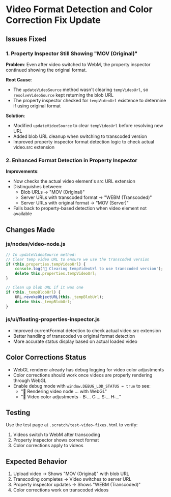 # Video Format Detection and Color Correction Fix Update

## Issues Fixed

### 1. Property Inspector Still Showing "MOV (Original)"
**Problem**: Even after video switched to WebM, the property inspector continued showing the original format.

**Root Cause**: 
- The `updateVideoSource` method wasn't clearing `tempVideoUrl`, so `resolveVideoSource` kept returning the blob URL
- The property inspector checked for `tempVideoUrl` existence to determine if using original format

**Solution**:
- Modified `updateVideoSource` to clear `tempVideoUrl` before resolving new URL
- Added blob URL cleanup when switching to transcoded version
- Improved property inspector format detection logic to check actual video.src extension

### 2. Enhanced Format Detection in Property Inspector
**Improvements**:
- Now checks the actual video element's src URL extension
- Distinguishes between:
  - Blob URLs → "MOV (Original)"
  - Server URLs with transcoded format → "WEBM (Transcoded)"
  - Server URLs with original format → "MOV (Server)"
- Falls back to property-based detection when video element not available

## Changes Made

### js/nodes/video-node.js
```javascript
// In updateVideoSource method:
// Clear temp video URL to ensure we use the transcoded version
if (this.properties.tempVideoUrl) {
    console.log('🧹 Clearing tempVideoUrl to use transcoded version');
    delete this.properties.tempVideoUrl;
}

// Clean up blob URL if it was one
if (this._tempBlobUrl) {
    URL.revokeObjectURL(this._tempBlobUrl);
    delete this._tempBlobUrl;
}
```

### js/ui/floating-properties-inspector.js
- Improved currentFormat detection to check actual video.src extension
- Better handling of transcoded vs original format detection
- More accurate status display based on actual loaded video

## Color Corrections Status
- WebGL renderer already has debug logging for video color adjustments
- Color corrections should work once videos are properly rendering through WebGL
- Enable debug mode with `window.DEBUG_LOD_STATUS = true` to see:
  - "🎥 Rendering video node ... with WebGL"
  - "🎨 Video color adjustments - B:... C:... S:... H:..."

## Testing
Use the test page at `.scratch/test-video-fixes.html` to verify:
1. Videos switch to WebM after transcoding
2. Property inspector shows correct format
3. Color corrections apply to videos

## Expected Behavior
1. Upload video → Shows "MOV (Original)" with blob URL
2. Transcoding completes → Video switches to server URL
3. Property inspector updates → Shows "WEBM (Transcoded)"
4. Color corrections work on transcoded videos